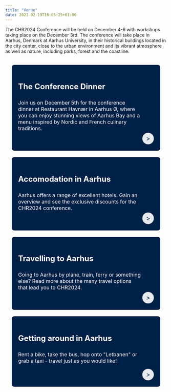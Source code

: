 ```yaml
---
title: "Venue"
date: 2021-02-19T16:05:25+01:00
---
```


<!--html settings for banner-->
<style>
    .banner-grid {
        display: grid;
        grid-template-columns: repeat(auto-fit, minmax(250px, 1fr));
        gap: 20px;
        padding: 20px;
    }

    .banner {
        background-color: #002147;
        color: white !important;
        padding: 20px;
        border-radius: 8px;
        display: flex;
        flex-direction: column;
        justify-content: flex-start; /* Changed to flex-start to prevent stretching */
        text-decoration: none;
        transition: all 0.3s ease;
        position: relative;
        min-height: 180px; /* Added minimum height to prevent collapse */
    }

    .banner:hover {
        background-color: #4b0033;
        color: white !important;
        transform: translateY(-2px); /* Added subtle lift effect on hover */
        box-shadow: 0 4px 12px rgba(0,0,0,0.15); /* Added shadow for depth */
    }

    .banner h2 {
        font-size: 1.5rem;
        margin-bottom: 10px;
        color: white !important;
        padding-right: 40px; /* Added padding to prevent overlap with arrow */
    }

    .banner p {
        font-size: 1rem;
        margin-bottom: 40px; /* Increased bottom margin to make space for arrow */
        color: white !important;
        padding-right: 40px; /* Added padding to prevent overlap with arrow */
    }

    .banner .arrow {
        position: absolute;
        bottom: 20px;
        right: 20px;
        width: 36px; /* Slightly larger */
        height: 36px; /* Slightly larger */
        border-radius: 50%;
        background-color: rgba(255, 255, 255, 0.9); /* Slightly transparent */
        color: #002147;
        display: flex;
        justify-content: center;
        align-items: center;
        font-size: 1.2rem;
        transition: all 0.3s ease;
        box-shadow: 0 2px 6px rgba(0,0,0,0.1); /* Added subtle shadow */
    }

    /* Improved arrow icon using pseudo-element */
    .banner .arrow::after {
        font-family: Arial, sans-serif;
        font-weight: bold;
        transform: translateX(-1px); /* Center the arrow visually */
    }

    .banner:hover .arrow {
        background-color: white;
        color: #4b0033;
        transform: translateX(5px); /* Arrow moves slightly right on hover */
    }

    /* Responsive design */
    @media (max-width: 480px) {
        .banner {
            min-height: 150px; /* Slightly smaller minimum height on mobile */
        }
        
        .banner h2 {
            font-size: 1.2rem;
        }

        .banner p {
            font-size: 0.9rem;
        }
        
        .banner .arrow {
            width: 32px; /* Slightly smaller on mobile */
            height: 32px;
        }
    }
</style>


<!--WRITTEN CONTENT STARTS HERE-->
The CHR2024 Conference will be held on December 4-6 with workshops taking place on the December 3rd.
The conference will take place in Aarhus, Denmark at Aarhus University, in their historical buildings located in the city center, close to the urban environment and its vibrant atmosphere as well as nature, including parks, forest and the coastline.

<div class="banner-grid">
    <a href="/venue/conference-dinner" class="banner">
        <h2>The Conference Dinner</h2>
        <p>
        Join us on December 5th for the conference dinner at Restaurant Havnær in Aarhus Ø, where you can enjoy stunning views of Aarhus Bay and a menu inspired by Nordic and French culinary traditions.
        </p>
        <div class="arrow">&gt;</div>
        </a>
        <a href="/venue/accomodation-in-aarhus" class="banner">
            <h2>Accomodation in Aarhus</h2>
            <p>Aarhus offers a range of excellent hotels. Gain an overview and see the exclusive discounts for the CHR2024 conference.</p>
            <div class="arrow">&gt;</div>
        </a>
        <a href="/venue/travelling-to-aarhus" class="banner">
            <h2>Travelling to Aarhus</h2>
            <p>Going to Aarhus by plane, train, ferry or something else? Read more about the many travel options that lead you to CHR2024.</p>
            <div class="arrow">&gt;</div>
        </a>
        <a href="/venue/getting-around-aarhus" class="banner">
            <h2>Getting around in Aarhus</h2>
            <p>Rent a bike, take the bus, hop onto "Letbanen" or grab a taxi - travel just as you would like!</p>
            <div class="arrow">&gt;</div>
        </a>
</div>